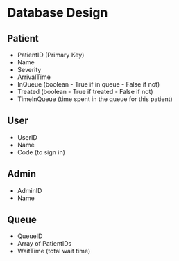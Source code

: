# Database Design

## Patient
* PatientID (Primary Key)
* Name
* Severity
* ArrivalTime
* InQueue (boolean - True if in queue - False if not)
* Treated (boolean - True if treated - False if not)
* TimeInQueue (time spent in the queue for this patient)

## User
* UserID
* Name
* Code (to sign in)

## Admin
* AdminID
* Name


## Queue
* QueueID
* Array of PatientIDs 
* WaitTime (total wait time)
